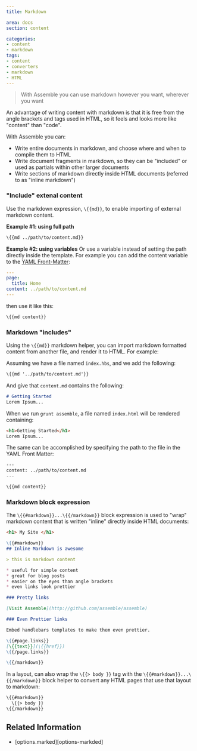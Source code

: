 ```yaml
---
title: Markdown

area: docs
section: content

categories:
- content
- markdown
tags:
- content
- converters
- markdown
- HTML
---
```


> With Assemble you can use markdown however you want, wherever you want

An advantage of writing content with markdown is that it is free from the angle brackets and tags used in HTML, so it feels and looks more like "content" than "code".

With Assemble you can:

* Write entire documents in markdown, and choose where and when to compile them to HTML
* Write document fragments in markdown, so they can be "included" or used as partials within other larger documents
* Write sections of markdown directly inside HTML documents (referred to as "inline markdown")


### "Include" extenal content
Use the markdown expression, `\{{md}}`, to enable importing of external markdown content.

**Example #1: using full path**

```handlebars
\{{md ../path/to/content.md}}
```

**Example #2: using variables**
Or use a variable instead of setting the path directly inside the template. For example you can add the content variable to the [YAML Front-Matter](https://github.com/assemble/assemble/wiki/YAML-Front-Matter):

```yaml
---
page:
  title: Home
content: ../path/to/content.md
---
```

then use it like this:

```handlebars
\{{md content}}
```

### Markdown "includes"

Using the `\{{md}}` markdown helper, you can import markdown formatted content from another file, and render it to HTML. For example:

Assuming we have a file named `index.hbs`, and we add the following:

```handlebars
\{{md '../path/to/content.md'}}
```

And give that `content.md` contains the following:

```markdown
# Getting Started
Lorem Ipsum...
```

When we run `grunt assemble`, a file named `index.html` will be rendered containing:

```html
<h1>Getting Started</h1>
Lorem Ipsum...
```

The same can be accomplished by specifying the path to the file in the YAML Front Matter:

```handlebars
---
content: ../path/to/content.md
---

\{{md content}}
```

### Markdown block expression

The `\{{#markdown}}...\{{/markdown}}` block expression is used to "wrap" markdown content that is written "inline" directly inside HTML documents:

```markdown
<h1> My Site </h1>

\{{#markdown}}
## Inline Markdown is awesome

> this is markdown content

* useful for simple content
* great for blog posts
* easier on the eyes than angle brackets
* even links look prettier

### Pretty links

[Visit Assemble](http://github.com/assemble/assemble)

### Even Prettier links

Embed handlebars templates to make them even prettier.

\{{#page.links}}
[\{{text}}](\{{href}})
\{{/page.links}}

\{{/markdown}}

```

In a layout, can also wrap the `\{{> body }}` tag with the `\{{#markdown}}...\{{/markdown}}` block helper to convert any HTML pages that use that layout to markdown:

```handlebars
\{{#markdown}}
  \{{> body }}
\{{/markdown}}
```

## Related Information

* [options.marked][options-markded]